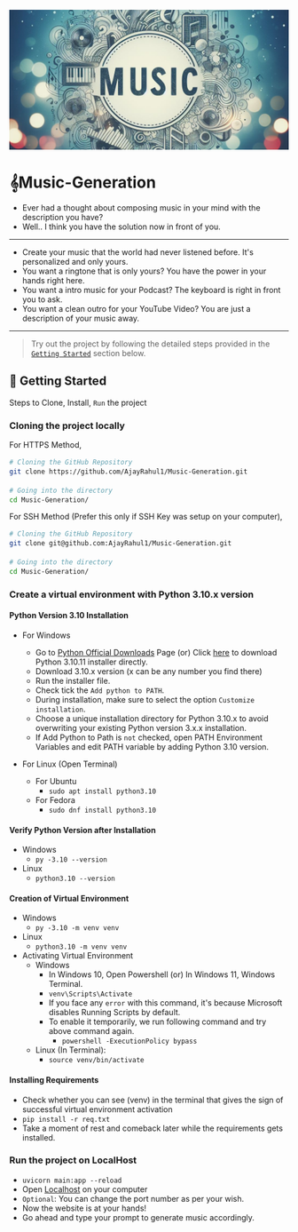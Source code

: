 ![Music Compose Logo - Generated on Microsoft Designer with Prompt "Music Compose Text in the middle and a music logo on the left with plain blue blurred background, Picture"](/static/Music_Compose_Logo_2by1.jpg)

#  𝄞Music-Generation

- Ever had a thought about composing music in your mind with the description you have?
- Well.. I think you have the solution now in front of you.

---

- Create your music that the world had never listened before. It's personalized and only yours.  
- You want a ringtone that is only yours? You have the power in your hands right here.
- You want a intro music for your Podcast? The keyboard is right in front you to ask.
- You want a clean outro for your YouTube Video? You are just a description of your music away.

---

> Try out the project by following the detailed steps provided in the [`Getting Started`](#-getting-started) section below.

## 📑 Getting Started

Steps to Clone, Install, `Run` the project

### Cloning the project locally

For HTTPS Method,

```sh
# Cloning the GitHub Repository
git clone https://github.com/AjayRahul1/Music-Generation.git

# Going into the directory
cd Music-Generation/
```

For SSH Method (Prefer this only if SSH Key was setup on your computer),

```sh
# Cloning the GitHub Repository
git clone git@github.com:AjayRahul1/Music-Generation.git

# Going into the directory
cd Music-Generation/
```

### Create a virtual environment with Python 3.10.x version

#### Python Version 3.10 Installation

- For Windows
  - Go to [Python Official Downloads](https://www.python.org/downloads/) Page (or) Click [here](https://www.python.org/ftp/python/3.10.11/python-3.10.11-amd64.exe) to download Python 3.10.11 installer directly.
  - Download 3.10.x version (x can be any number you find there)
  - Run the installer file.
  - Check tick the `Add python to PATH`.
  - During installation, make sure to select the option `Customize installation`.
  - Choose a unique installation directory for Python 3.10.x to avoid overwriting your existing Python version 3.x.x installation.
  - If Add Python to Path is `not` checked, open PATH Environment Variables and edit PATH variable by adding Python 3.10 version.

- For Linux (Open Terminal)
  - For Ubuntu
    - ```sudo apt install python3.10```
  - For Fedora
    - ```sudo dnf install python3.10```

#### Verify Python Version after Installation

  - Windows
    - ```py -3.10 --version```
  - Linux
    - ```python3.10 --version```

#### Creation of Virtual Environment

- Windows
  - ```py -3.10 -m venv venv```
- Linux
  - ```python3.10 -m venv venv```
- Activating Virtual Environment
  - Windows
    - In Windows 10, Open Powershell (or) In Windows 11, Windows Terminal. 
    - ```venv\Scripts\Activate```
    - If you face any `error` with this command, it's because Microsoft disables Running Scripts by default.
    - To enable it temporarily, we run following command and try above command again.
      - ```powershell -ExecutionPolicy bypass```
  - Linux (In Terminal):
    - ```source venv/bin/activate```

#### Installing Requirements

- Check whether you can see (venv) in the terminal that gives the sign of successful virtual environment activation
- ```pip install -r req.txt```
- Take a moment of rest and comeback later while the requirements gets installed.

### Run the project on LocalHost

- ```uvicorn main:app --reload```
- Open [Localhost](http://127.0.0.1:8000/) on your computer
- `Optional`: You can change the port number as per your wish.
- Now the website is at your hands!
- Go ahead and type your prompt to generate music accordingly.
